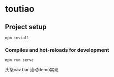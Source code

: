 # toutiao

## Project setup
```
npm install
```

### Compiles and hot-reloads for development
```
npm run serve
```

头条nav bar 滚动demo实现

